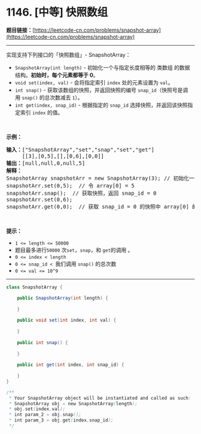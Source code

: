 # 1146. [中等] 快照数组

**题目链接：**[https://leetcode-cn.com/problems/snapshot-array](https://leetcode-cn.com/problems/snapshot-array)

---

<div class="content__1Y2H">
 <div class="notranslate">
  <p>实现支持下列接口的「快照数组」-&nbsp;SnapshotArray：</p> 
  <ul> 
   <li><code>SnapshotArray(int length)</code>&nbsp;- 初始化一个与指定长度相等的 类数组 的数据结构。<strong>初始时，每个元素都等于</strong><strong>&nbsp;0</strong>。</li> 
   <li><code>void set(index, val)</code>&nbsp;- 会将指定索引&nbsp;<code>index</code>&nbsp;处的元素设置为&nbsp;<code>val</code>。</li> 
   <li><code>int snap()</code>&nbsp;- 获取该数组的快照，并返回快照的编号&nbsp;<code>snap_id</code>（快照号是调用&nbsp;<code>snap()</code>&nbsp;的总次数减去&nbsp;<code>1</code>）。</li> 
   <li><code>int get(index, snap_id)</code>&nbsp;- 根据指定的&nbsp;<code>snap_id</code>&nbsp;选择快照，并返回该快照指定索引 <code>index</code>&nbsp;的值。</li> 
  </ul> 
  <p>&nbsp;</p> 
  <p><strong>示例：</strong></p> 
  <pre class="language-text"><strong>输入：</strong>["SnapshotArray","set","snap","set","get"]
     [[3],[0,5],[],[0,6],[0,0]]
<strong>输出：</strong>[null,null,0,null,5]
<strong>解释：
</strong>SnapshotArray snapshotArr = new SnapshotArray(3); // 初始化一个长度为 3 的快照数组
snapshotArr.set(0,5);  // 令 array[0] = 5
snapshotArr.snap();  // 获取快照，返回 snap_id = 0
snapshotArr.set(0,6);
snapshotArr.get(0,0);  // 获取 snap_id = 0 的快照中 array[0] 的值，返回 5</pre> 
  <p>&nbsp;</p> 
  <p><strong>提示：</strong></p> 
  <ul> 
   <li><code>1 &lt;= length&nbsp;&lt;= 50000</code></li> 
   <li>题目最多进行<code>50000</code> 次<code>set</code>，<code>snap</code>，和&nbsp;<code>get</code>的调用 。</li> 
   <li><code>0 &lt;= index&nbsp;&lt;&nbsp;length</code></li> 
   <li><code>0 &lt;=&nbsp;snap_id &lt;&nbsp;</code>我们调用&nbsp;<code>snap()</code>&nbsp;的总次数</li> 
   <li><code>0 &lt;=&nbsp;val &lt;= 10^9</code></li> 
  </ul> 
 </div>
</div>

---

```java
class SnapshotArray {

    public SnapshotArray(int length) {
        
    }
    
    public void set(int index, int val) {
        
    }
    
    public int snap() {
        
    }
    
    public int get(int index, int snap_id) {
        
    }
}

/**
 * Your SnapshotArray object will be instantiated and called as such:
 * SnapshotArray obj = new SnapshotArray(length);
 * obj.set(index,val);
 * int param_2 = obj.snap();
 * int param_3 = obj.get(index,snap_id);
 */
```